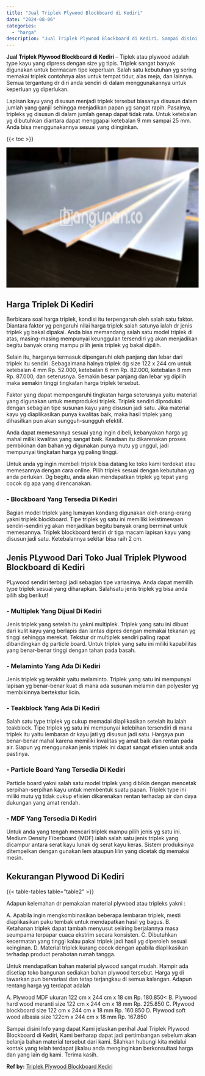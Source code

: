 ```yaml
---
title: "Jual Triplek Plywood Blockboard di Kediri"
date: "2024-08-06"
categories: 
  - "harga"
description: "Jual Triplek Plywood Blockboard di Kediri. Sampai disini Info yang dapat Kami jelaskan perihal Jual Triplek Plywood Blockboard di Kediri, Kami berharap dapat..."
---
```


**Jual Triplek Plywood Blockboard di Kediri** – Tiplek atau plywood adalah type kayu yang dipress dengan size yg tipis. Triplek sangat banyak digunakan untuk bermacam tipe keperluan. Salah satu kebutuhan yg sering memakai triplek contohnya alas untuk tempat tidur, alas meja, dan lainnya. Semua tergantung dr diri anda sendiri di dalam menggunakannya untuk keperluan yg diperlukan.

Lapisan kayu yang disusun menjadi triplek tersebut biasanya disusun dalam jumlah yang ganjil sehingga menjadikan papan yg sangat rapih. Pasalnya, tripleks yg disusun di dalam jumlah genap dapat tidak rata. Untuk ketebalan yg dibutuhkan diantara dapat menggapai ketebalan 9 mm sampai 25 mm. Anda bisa menggunakannya sesuai yang diinginkan.

{{< toc >}}

![Jual Triplek Plywood Blockboard di Kediri](/images/jual-triplek-murah-19.png)

## Harga Triplek Di Kediri

Berbicara soal harga triplek, kondisi itu terpengaruh oleh salah satu faktor. Diantara faktor yg pengaruhi nilai harga triplek salah satunya ialah dr jenis triplek yg bakal dipakai. Anda bisa memandang salah satu model triplek di atas, masing-masing mempunyai keunggulan tersendiri yg akan menjadikan begitu banyak orang mampu pilih jenis triplek yg bakal dipilih.

Selain itu, harganya termasuk dipengaruhi oleh panjang dan lebar dari triplek itu sendiri. Sebagaimana halnya triplek dg size 122 x 244 cm untuk ketebalan 4 mm Rp. 52.000, ketebalan 6 mm Rp. 82.000, ketebalan 8 mm Rp. 87.000, dan seterusnya. Semakin besar panjang dan lebar yg dipilih maka semakin tinggi tingkatan harga triplek tersebut.

Faktor yang dapat mempengaruhi tingkatan harga seterusnya yaitu material yang digunakan untuk memproduksi triplek. Triplek sendiri diproduksi dengan sebagian tipe susunan kayu yang disusun jadi satu. Jika material kayu yg diaplikasikan punya kwalitas baik, maka hasil triplek yang dihasilkan pun akan sungguh-sungguh efektif.

Anda dapat memesannya sesuai yang ingin dibeli, kebanyakan harga yg mahal miliki kwalitas yang sangat baik. Keadaan itu dikarenakan proses pembikinan dan bahan yg digunakan punya mutu yg unggul, jadi mempunyai tingkatan harga yg paling tinggi.

Untuk anda yg ingin membeli triplek bisa datang ke toko kami terdekat atau memesannya dengan cara online. Pilih triplek sesuai dengan kebutuhan yg anda perlukan. Dg begitu, anda akan mendapatkan triplek yg tepat yang cocok dg apa yang direncanakan.

### \- Blockboard Yang Tersedia Di Kediri

Bagian model triplek yang lumayan kondang digunakan oleh orang-orang yakni triplek blockboard. Tipe triplek yg satu ini memiliki keistimewaan sendiri-sendiri yg akan menjadikan begitu banyak orang berminat untuk memesannya. Triplek blockboard terdiri dr tiga macam lapisan kayu yang disusun jadi satu. Ketebalannya sekitar bisa raih 2 cm.

## Jenis PLywood Dari Toko Jual Triplek Plywood Blockboard di Kediri

PLywood sendiri terbagi jadi sebagian tipe variasinya. Anda dapat memilih type triplek sesuai yang diharapkan. Salahsatu jenis triplek yg bisa anda pilih sbg berikut!

### \- Multiplek Yang Dijual Di Kediri

Jenis triplek yang setelah itu yakni multiplek. Triplek yang satu ini dibuat dari kulit kayu yang berlapis dan lantas dipres dengan memakai tekanan yg tinggi sehingga merekat. Tekstur dr multiplek sendiri paling rapat dibandingkan dg particle board. Untuk triplek yang satu ini miliki kapabilitas yang benar-benar tinggi dengan tahan pada basah.

### \- Melaminto Yang Ada Di Kediri

Jenis triplek yg terakhir yaitu melaminto. Triplek yang satu ini mempunyai lapisan yg benar-benar kuat di mana ada susunan melamin dan polyester yg membikinnya bertekstur licin.

### \- Teakblock Yang Ada Di Kediri

Salah satu type triplek yg cukup memadai diaplikasikan setelah itu ialah teakblock. Tipe triplek yg satu ini mempunyai kelebihan tersendiri di mana triplek itu yaitu lembaran dr kayu jati yg disusun jadi satu. Hargaya pun benar-benar mahal karena memiliki kwalitas yg amat baik dan rentan pada air. Siapun yg menggunakan jenis triplek ini dapat sangat efisien untuk anda pastinya.

### \- Particle Board Yang Tersedia Di Kediri

Particle board yakni salah satu model triplek yang dibikin dengan mencetak serpihan-serpihan kayu untuk membentuk suatu papan. Triplek type ini miliki mutu yg tidak cukup efisien dikarenakan rentan terhadap air dan daya dukungan yang amat rendah.

### \- MDF Yang Tersedia Di Kediri

Untuk anda yang tengah mencari triplek mampu pilih jenis yg satu ini. Medium Density Fiberboard (MDF) ialah salah satu jenis triplek yang dicampur antara serat kayu lunak dg serat kayu keras. Sistem produksinya ditempelkan dengan gunakan lem ataupun lilin yang dicetak dg memakai mesin.

## Kekurangan Plywood Di Kediri

{{< table-tables table="table2" >}}

Adapun kelemahan dr pemakaian material plywood atau tripleks yakni :

A. Apabila ingin mengkombinasikan beberapa lembaran triplek, mesti diaplikasikan paku tembak untuk mendapatkan hasil yg bagus. B. Ketahanan triplek dapat tambah menyusut seiiring berjalannya masa seumpama terpapar cuaca ekstrim secara konsisten. C. Dibutuhkan kecermatan yang tinggi kalau pakai triplek jadi hasil yg diperoleh sesuai keinginan. D. Material triplek kurang cocok dengan apabila diaplikasikan terhadap product perabotan rumah tangga.

Untuk mendapatkan bahan material plywood sangat mudah. Hampir ada disetiap toko bangunan sediakan bahan plywood tersebut. Harga yg di tawarkan pun bervariasi dan tetap terjangkau di semua kalangan. Adapun rentang harga yg terdapat adalah

A. Plywood MDF ukuran 122 cm x 244 cm x 18 cm Rp. 180.850< B. Plywood hard wood meranti size 122 cm x 244 cm x 18 mm Rp. 225.850 C. Plywood blockboard size 122 cm x 244 cm x 18 mm Rp. 160.850 D. Plywood soft wood albasia size 122cm x 244 cm x 18 mm Rp. 167.850

Sampai disini Info yang dapat Kami jelaskan perihal Jual Triplek Plywood Blockboard di Kediri, Kami berharap dapat jadi pertimbangan sebelum akan belanja bahan material tersebut dari kami. Silahkan hubungi kita melalui kontak yang telah terdapat jikalau anda menginginkan berkonsultasi harga dan yang lain dg kami. Terima kasih.

**Ref by:** [Triplek Plywood Blockboard Kediri](https://id.wikipedia.org/wiki/Triplek)
